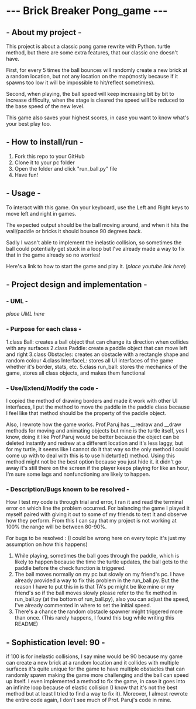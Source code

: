 # --- Brick Breaker Pong_game ---
## - About my project -
This project is about a classic pong game rewrite with Python. turtle method, but there are some extra features, that our classic one doesn't have.

First, for every 5 times the ball bounces will randomly create a new brick at a random location, but not any location on the map(mostly because if it spawns too low it will be impossible to hit/reflect sometimes).

Second, when playing, the ball speed will keep increasing bit by bit to increase difficulty, when the stage is cleared the speed will be reduced to the base speed of the new level.

This game also saves your highest scores, in case you want to know what's your best play too.

## - How to install/run -
1. Fork this repo to your GitHub 
2. Clone it to your pc folder
3. Open the folder and click "run_ball.py" file
4. Have fun!
 
## - Usage -
To interact with this game. On your keyboard, use the Left and Right keys to move left and right in games.

The expected output should be the ball moving around, and when it hits the wall/paddle or bricks it should bounce 90 degrees back. 

Sadly I wasn't able to implement the inelastic collision, so sometimes the ball could potentially get stuck in a loop but I've already made a way to fix that in the game already 
so no worries!

Here's a link to how to start the game and play it. 
(*place youtube link here*)
## - Project design and implementation -
### - UML -
*place UML here*

### - Purpose for each class -
1.class Ball: creates a ball object that can change its direction when collides with any surfaces
2.class Paddle: create a paddle object that can move left and right
3.class Obstacles: creates an obstacle with a rectangle shape and random colour
4.class InterfaceL: stores all UI interfaces of the game whether it's border, stats, etc.
5.class run_ball: stores the mechanics of the game, stores all class objects, and makes them functional

### - Use/Extend/Modify the code -
I copied the method of drawing borders and made it work with other UI interfaces, I put the method to move the paddle in the paddle class because I feel like that method should be the property of the paddle object.

Also, I rewrote how the game works. Prof.Paruj has __redraw and __draw methods for moving and animating objects but mine is the turtle itself, yes I know, doing it like Prof.Paruj would be better because the object can be deleted instantly and redrew at a different location and it's less laggy, but for my turtle, it seems like I cannot do it that way so the only method I could come up with to deal with this is to use hideturtle() method. Using this method might not be the best option because you just hide it. it didn't go away it's still there on the screen if the player keeps playing for like an hour, I'm sure some lags and nonfunctioning are likely to happen.

### - Description/Bugs known to be resolved -
How I test my code is through trial and error, I ran it and read the terminal error on which line the problem occurred. For balancing the game I played it myself paired with giving it out to some of my friends to test it and observe how they perform. From this I can say that my project is not working at 100% the range will be between 80-90%. 

For bugs to be resolved : (I could be wrong here on every topic it's just my assumption on how this happens)
1. While playing, sometimes the ball goes through the paddle, which is likely to happen because the time the turtle updates, the ball gets to the paddle before the check function is triggered.
2. The ball moves normally on my pc but slowly on my friend's pc. I have already provided a way to fix this problem in the run_ball.py. But the reason I have to put this in is that TA's pc might be like mine or my friend's so if the ball moves slowly please refer to the fix method in run_ball.py (at the bottom of run_ball.py), also you can adjust the speed, I've already commented in where to set the initial speed.
3. There's a chance the random obstacle spawner might triggered more than once. (This rarely happens, I found this bug while writing this README)

## - Sophistication level: 90 -
if 100 is for inelastic collisions, I say mine would be 90 because my game can create a new brick at a random location and it collides with multiple surfaces it's quite unique for the game to have multiple obstacles that can randomly spawn making the game more challenging and the ball can speed up itself. I even implemented a method to fix the game, in case it goes into an infinite loop because of elastic collision (I know that it's not the best method but at least I tried to find a way to fix it). Moreover, I almost rewrote the entire code again, I don't see much of Prof. Paruj's code in mine.

